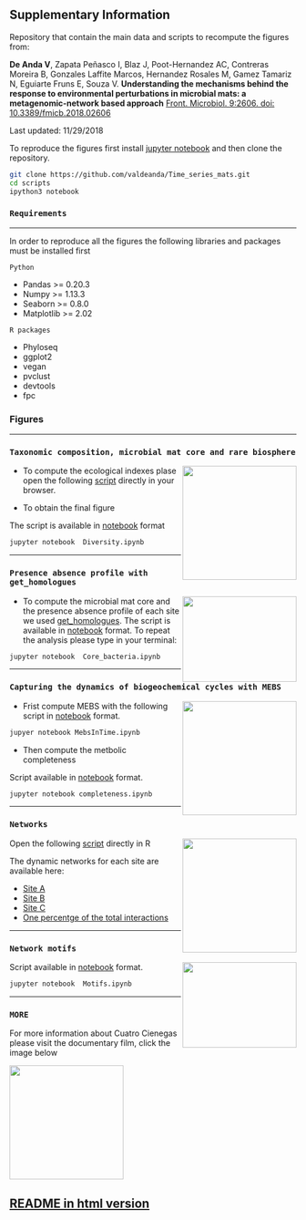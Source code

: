 

## Supplementary Information

Repository that contain the main data and scripts to recompute the figures from: 

**De Anda V**, Zapata Peñasco I, Blaz J, Poot-Hernandez AC, Contreras Moreira B, Gonzales Laffite Marcos, Hernandez Rosales M, Gamez Tamariz N, Eguiarte Fruns E, Souza V. **Understanding the mechanisms behind the response to environmental perturbations in microbial mats: a metagenomic-network based approach** [Front. Microbiol. 9:2606. doi: 10.3389/fmicb.2018.02606](https://www.frontiersin.org/articles/10.3389/fmicb.2018.02606/full)

Last updated: 11/29/2018 


To reproduce the figures first install [jupyter notebook](http://jupyter.org/install.html) and then clone the repository.  

```bash
git clone https://github.com/valdeanda/Time_series_mats.git
cd scripts 
ipython3 notebook 
```

### `Requirements`

---

In order to reproduce all the figures the following libraries and packages must be installed first 

`Python`
+ Pandas >= 0.20.3 
+ Numpy >= 1.13.3
+ Seaborn >= 0.8.0
+ Matplotlib >= 2.02

`R packages`
+ Phyloseq
+ ggplot2
+ vegan 
+ pvclust
+ devtools 
+ fpc


###  Figures

***

### `Taxonomic composition, microbial mat core and rare biosphere`


<img src="https://valdeanda.github.io/Time_series_mats/figures/Figure2.png" width="200" height="200" align="right">


+ To compute the ecological indexes plase open the following [script](https://valdeanda.github.io/Time_series_mats/scripts/AlfaDiversity.html)  directly in your browser. 


+ To obtain the final figure 

The script is available in [notebook](https://github.com/valdeanda/Time_series_mats/blob/master/scripts/Diversity.ipynb) format


```bash
jupyter notebook  Diversity.ipynb
```
___

### `Presence absence profile with get_homologues`
<img src="https://valdeanda.github.io/Time_series_mats/figures/Figure3.png" width="200" height="150" align="right">

+ To compute the microbial mat core and the presence absence profile of each site we used [get_homologues](https://github.com/eead-csic-compbio/get_homologues). The script is available in [notebook](https://github.com/valdeanda/Time_series_mats/blob/master/scripts/Core_bacteria.ipynb) format.  To repeat the analysis please type in your terminal: 

```bash
jupyter notebook  Core_bacteria.ipynb
```

___



### `Capturing the dynamics of biogeochemical cycles with MEBS`

<img src="https://valdeanda.github.io/Time_series_mats/figures/Figure6.png" width="200" height="200" align="right">


+ Frist compute MEBS with the following script  in  [notebook](https://github.com/valdeanda/Time_series_mats/blob/master/scripts/MebsInTime.ipynb) format. 


```bash
jupyer notebook MebsInTime.ipynb
```

+ Then compute the metbolic  completeness

Script available in  [notebook](https://github.com/valdeanda/Time_series_mats/blob/master/scripts/completeness.ipynb) format.


```bash
jupyter notebook completeness.ipynb
```

---

### `Networks`

<img src="https://valdeanda.github.io/Time_series_mats/figures/Figure7.png" width="200" height="200" align="right">

Open the following [script](https://github.com/valdeanda/Time_series_mats/blob/master/scripts/finalToPlot.R) directly in R

The dynamic networks for each site are available here:

+ [Site A](https://valdeanda.github.io/Time_series_mats/figures/SiteA.html)
+ [Site B](https://valdeanda.github.io/Time_series_mats/figures/SiteB.html)
+ [Site C](https://valdeanda.github.io/Time_series_mats/figures/siteC.html)
+ [One percentge of the total interactions](https://valdeanda.github.io/Time_series_mats/figures/onepercentinteractions.html)
---


### `Network motifs`

<img src="https://valdeanda.github.io/Time_series_mats/figures/Figure8.png" width="200" height="150" align="right">

Script available in [notebook](https://github.com/valdeanda/Time_series_mats/blob/master/scripts/Motifs.ipynb) format.

```bash
jupyter notebook  Motifs.ipynb
```
---

### `MORE`

For more information about Cuatro Cienegas please visit the documentary film, click the image below

[<img  src="https://valdeanda.github.io/Time_series_mats/figures/film.png" width="200" height="200" align="center">](http://documentalcuatrocienegas.com/)

## **[README in html version](https://valdeanda.github.io/Time_series_mats/)**

